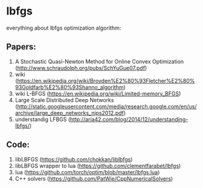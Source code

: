 # lbfgs
everything about lbfgs optimization algorithm:

## Papers:

1. A Stochastic Quasi-Newton Method for Online Convex Optimization (http://www.schraudolph.org/pubs/SchYuGue07.pdf)
2. wiki (https://en.wikipedia.org/wiki/Broyden%E2%80%93Fletcher%E2%80%93Goldfarb%E2%80%93Shanno_algorithm)
3. wiki L-BFGS (https://en.wikipedia.org/wiki/Limited-memory_BFGS)
4. Large Scale Distributed Deep Networks (http://static.googleusercontent.com/media/research.google.com/en/us/archive/large_deep_networks_nips2012.pdf)
5. understandig LFBGS (http://aria42.com/blog/2014/12/understanding-lbfgs/)

## Code:

1. libLBFGS (https://github.com/chokkan/liblbfgs)
2. libLBFGS wrapper to lua (https://github.com/clementfarabet/lbfgs)
3. lua (https://github.com/torch/optim/blob/master/lbfgs.lua)
4. С++ solvers (https://github.com/PatWie/CppNumericalSolvers)
